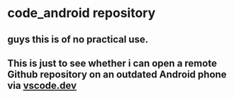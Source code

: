 # code_android repository
## guys this is of no practical use.
## This is just to see whether i can open a remote Github repository on an outdated Android phone via [vscode.dev](https://vscode.dev)
